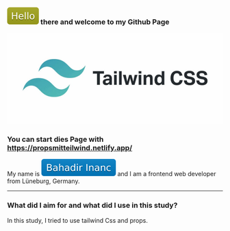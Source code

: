### <img src="-Hello-yellowgreen.svg" alt="Hello"/> there and welcome to my Github Page

<img src="tailwind.jpg" alt="tailwindLogo"/>

### You can start dies Page with https://propsmitteilwind.netlify.app/

My name is <img src="-Bahadir Inanc-blue.svg" alt="Name"/> and I am a frontend web developer from Lüneburg, Germany. 

---

### What did I aim for and what did I use in this study?



In this study, I tried to use tailwind Css and props.



